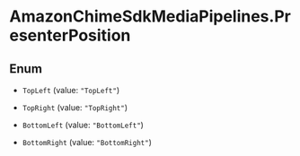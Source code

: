 # AmazonChimeSdkMediaPipelines.PresenterPosition

## Enum


* `TopLeft` (value: `"TopLeft"`)

* `TopRight` (value: `"TopRight"`)

* `BottomLeft` (value: `"BottomLeft"`)

* `BottomRight` (value: `"BottomRight"`)


